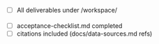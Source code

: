 - [ ] All deliverables under /workspace/<option> 
- [ ] acceptance-checklist.md completed
- [ ] citations included (docs/data-sources.md refs)
